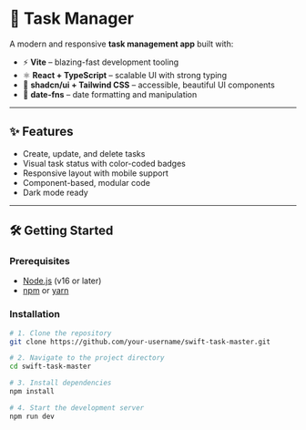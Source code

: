 # 🚀 Task Manager

A modern and responsive **task management app** built with:

- ⚡ **Vite** – blazing-fast development tooling
- ⚛️ **React + TypeScript** – scalable UI with strong typing
- 💄 **shadcn/ui + Tailwind CSS** – accessible, beautiful UI components
- 📅 **date-fns** – date formatting and manipulation

---


## ✨ Features

- Create, update, and delete tasks
- Visual task status with color-coded badges
- Responsive layout with mobile support
- Component-based, modular code
- Dark mode ready

---

## 🛠️ Getting Started

### Prerequisites

- [Node.js](https://nodejs.org/) (v16 or later)
- [npm](https://www.npmjs.com/) or [yarn](https://yarnpkg.com/)

### Installation

```bash
# 1. Clone the repository
git clone https://github.com/your-username/swift-task-master.git

# 2. Navigate to the project directory
cd swift-task-master

# 3. Install dependencies
npm install

# 4. Start the development server
npm run dev
